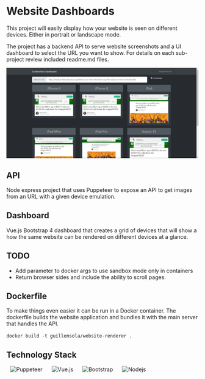 # Website Dashboards

This project will easily display how your website is seen on different devices. Either in portrait or landscape mode.

The project has a backend API to serve website screenshots and a UI dashboard to select the URL you want to show. For details on each sub-project review included readme.md files.

![Website screenshot](sample.png)

## API

Node express project that uses Puppeteer to expose an API to get images from an URL with a given device emulation.

## Dashboard

Vue.js Bootstrap 4 dashboard that creates a grid of devices that will show a how the same website can be rendered on different devices at a glance.

## TODO

- Add parameter to docker args to use sandbox mode only in containers
- Return browser sides and include the ability to scroll pages.

## Dockerfile

To make things even easier it can be run in a Docker container. The dockerfile builds the website application and bundles it with the main server that handles the API.

`docker build -t guillemsola/website-renderer .`

## Technology Stack

<p float="left">
<img src="https://developers.google.com/web/tools/images/puppeteer.png" alt="Puppeteer" width="75" hspace="10"/>
<img src="https://vuejs.org/images/logo.png" alt="Vue.js" width="110" hspace="10"/>
<img src="https://upload.wikimedia.org/wikipedia/commons/e/ea/Boostrap_logo.svg" alt="Bootstrap" width="105" hspace="10"/>
<img src="https://nodejs.org/static/images/logos/nodejs-new-pantone-black.png" alt="Nodejs" width="180"  hspace="10"/>
</p>